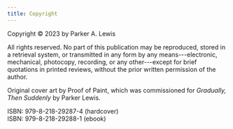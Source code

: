 ```yaml
---
title: Copyright
---
```


Copyright © 2023 by Parker A. Lewis

All rights reserved. No part of this publication may be reproduced, stored in a retrieval system, or transmitted in any form by any means---electronic, mechanical, photocopy, recording, or any other---except for brief quotations in printed reviews, without the prior written permission of the author.

Original cover art by Proof of Paint, which was commissioned for _Gradually, Then Suddenly_ by Parker Lewis.

ISBN: 979-8-218-29287-4 (hardcover)\
ISBN: 979-8-218-29288-1 (ebook)
